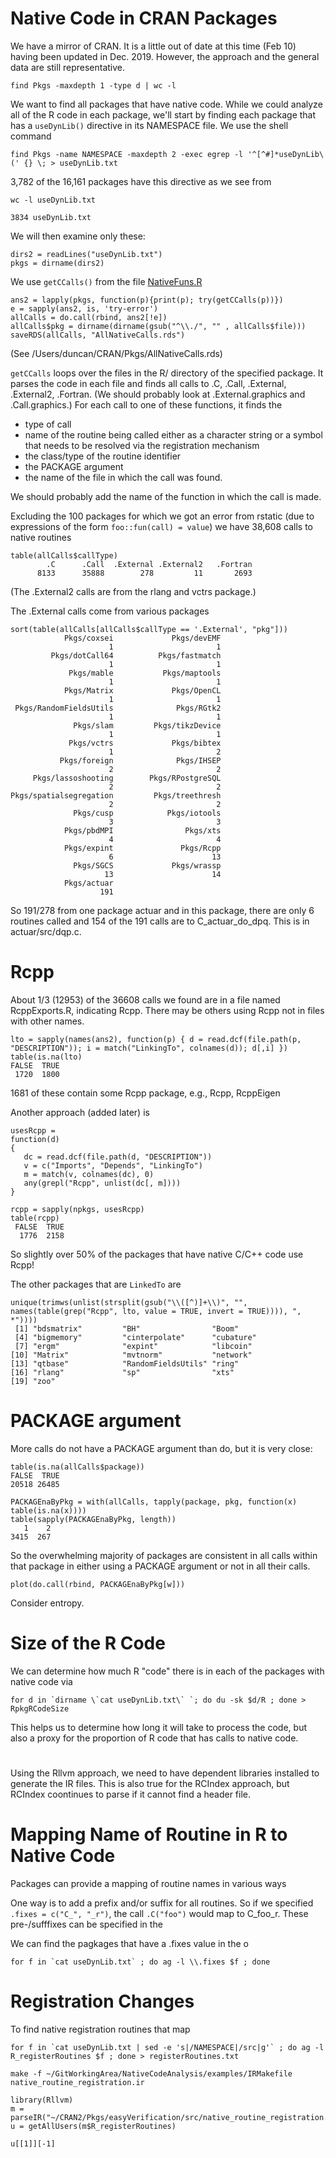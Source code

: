 # Native Code in CRAN Packages

We have a mirror of CRAN. It is a little out of date at this time (Feb 10)
having been updated in Dec. 2019. However, the approach and the general
data are still representative.

```
find Pkgs -maxdepth 1 -type d | wc -l
```

We want to find all packages that have native code.
While we could analyze all of the R code in each package,
we'll start by finding each package that has a `useDynLib()`
directive in its NAMESPACE file.
We use the shell command
```
find Pkgs -name NAMESPACE -maxdepth 2 -exec egrep -l '^[^#]*useDynLib\(' {} \; > useDynLib.txt
```
3,782 of the 16,161 packages have this directive as we see from
```
wc -l useDynLib.txt 
```
```
3834 useDynLib.txt
```

We will then examine only these:
```
dirs2 = readLines("useDynLib.txt")
pkgs = dirname(dirs2)
```
We use `getCCalls()` from the file [NativeFuns.R](NativeFuns.R)
```
ans2 = lapply(pkgs, function(p){print(p); try(getCCalls(p))})
e = sapply(ans2, is, 'try-error')
allCalls = do.call(rbind, ans2[!e])
allCalls$pkg = dirname(dirname(gsub("^\\./", "" , allCalls$file)))
saveRDS(allCalls, "AllNativeCalls.rds")
```
(See /Users/duncan/CRAN/Pkgs/AllNativeCalls.rds)


`getCCalls` loops over the files in the R/ directory of the specified package.
It parses the code in each file and finds all calls to .C, .Call, .External, .External2, .Fortran.
(We should probably look at .External.graphics and .Call.graphics.)
For each call to one of these functions, 
it finds the 
+ type of call
+ name of the routine being called either as a character string or a symbol that needs to be
  resolved via the registration mechanism  
+ the class/type of the routine identifier
+ the PACKAGE argument
+ the name of the file in which the call was found.

We should probably add the name of the function in which the call is made.



Excluding the 100 packages for which we got an error from rstatic
(due to expressions of the form `foo::fun(call) = value`)
we have 38,608 calls to native routines
```
table(allCalls$callType)
        .C      .Call  .External .External2   .Fortran 
      8133      35888        278         11       2693 
```
(The .External2 calls are from the rlang and vctrs package.)

The .External calls come from various packages
```
sort(table(allCalls[allCalls$callType == '.External', "pkg"]))
            Pkgs/coxsei             Pkgs/devEMF 
                      1                       1 
         Pkgs/dotCall64          Pkgs/fastmatch 
                      1                       1 
             Pkgs/mable           Pkgs/maptools 
                      1                       1 
            Pkgs/Matrix             Pkgs/OpenCL 
                      1                       1 
 Pkgs/RandomFieldsUtils              Pkgs/RGtk2 
                      1                       1 
              Pkgs/slam         Pkgs/tikzDevice 
                      1                       1 
             Pkgs/vctrs             Pkgs/bibtex 
                      1                       2 
           Pkgs/foreign              Pkgs/IHSEP 
                      2                       2 
     Pkgs/lassoshooting        Pkgs/RPostgreSQL 
                      2                       2 
Pkgs/spatialsegregation         Pkgs/treethresh 
                      2                       2 
              Pkgs/cusp            Pkgs/iotools 
                      3                       3 
            Pkgs/pbdMPI                Pkgs/xts 
                      4                       4 
            Pkgs/expint               Pkgs/Rcpp 
                      6                      13 
              Pkgs/SGCS             Pkgs/wrassp 
                     13                      14 
            Pkgs/actuar 
                    191 
```
So 191/278 from one package actuar and in this package,
there are only 6 routines called and 154 of the 191 calls are to C_actuar_do_dpq.
This is in actuar/src/dqp.c.



# Rcpp

About 1/3 (12953) of the 36608 calls we found are in a file named RcppExports.R,
indicating Rcpp. There may be others using Rcpp not in files with other names.

```
lto = sapply(names(ans2), function(p) { d = read.dcf(file.path(p, "DESCRIPTION")); i = match("LinkingTo", colnames(d)); d[,i] })
table(is.na(lto)
FALSE  TRUE 
 1720  1800 
```
1681 of these contain some Rcpp package, e.g., Rcpp, RcppEigen


Another approach (added later) is 
```
usesRcpp =
function(d)
{
   dc = read.dcf(file.path(d, "DESCRIPTION"))
   v = c("Imports", "Depends", "LinkingTo")
   m = match(v, colnames(dc), 0)
   any(grepl("Rcpp", unlist(dc[, m])))
}

rcpp = sapply(npkgs, usesRcpp)
table(rcpp)
 FALSE  TRUE 
  1776  2158 
```
So slightly over 50% of the packages that have native C/C++ code use Rcpp!



The other packages that are `LinkedTo` are
```
unique(trimws(unlist(strsplit(gsub("\\([^)]+\\)", "", names(table(grep("Rcpp", lto, value = TRUE, invert = TRUE)))), ", *"))))
 [1] "bdsmatrix"         "BH"                "Boom"             
 [4] "bigmemory"         "cinterpolate"      "cubature"         
 [7] "ergm"              "expint"            "libcoin"          
[10] "Matrix"            "mvtnorm"           "network"          
[13] "qtbase"            "RandomFieldsUtils" "ring"             
[16] "rlang"             "sp"                "xts"              
[19] "zoo"  
```

# PACKAGE argument

More calls do not have a PACKAGE argument than do, but it is very close:
```
table(is.na(allCalls$package))
FALSE  TRUE 
20518 26485 
```


```
PACKAGEnaByPkg = with(allCalls, tapply(package, pkg, function(x) table(is.na(x))))
table(sapply(PACKAGEnaByPkg, length))
   1    2 
3415  267 
```
So the overwhelming majority of packages are consistent in all calls within that package
in either using a PACKAGE argument or not in all their calls.

```
plot(do.call(rbind, PACKAGEnaByPkg[w]))
```

Consider entropy.


# Size of the R Code
We can determine how much R "code" there is in each of the packages with native code via
```
for d in `dirname \`cat useDynLib.txt\` `; do du -sk $d/R ; done > RpkgRCodeSize
```
This helps us to determine how long it will take to process the code,
but also a proxy for the proportion of R code that has calls to native code.




#

Using the Rllvm approach, we need to have dependent libraries installed
to generate the IR files.
This is also true for the RCIndex approach, but RCIndex coontinues to parse if it 
cannot find a header file.



# Mapping Name of Routine in R to Native Code

Packages can provide a mapping of routine names
in various ways


One way is to add a prefix and/or suffix for all routines.
So if we specified `.fixes = c("C_", "_r")`,
the call
`.C("foo")` would map to C_foo_r.
These pre-/sufffixes can be specified in the 

We can find the pagkages that have a .fixes value in the o
```
for f in `cat useDynLib.txt` ; do ag -l \\.fixes $f ; done
```



# Registration Changes
To find native registration routines that map 

```
for f in `cat useDynLib.txt | sed -e 's|/NAMESPACE|/src|g'` ; do ag -l R_registerRoutines $f ; done > registerRoutines.txt 
```



```
make -f ~/GitWorkingArea/NativeCodeAnalysis/examples/IRMakefile native_routine_registration.ir
```


```
library(Rllvm)
m = parseIR("~/CRAN2/Pkgs/easyVerification/src/native_routine_registration.ir")
u = getAllUsers(m$R_registerRoutines)

u[[1]][-1]
```
